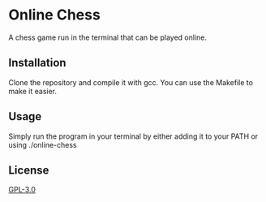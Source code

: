 # Online Chess

A chess game run in the terminal that can be played online.

## Installation

Clone the repository and compile it with gcc.
You can use the Makefile to make it easier.

## Usage

Simply run the program in your terminal by either adding it to your PATH or using ./online-chess

## License

[GPL-3.0](https://github.com/Andientor/online-chess/blob/master/LICENSE)
